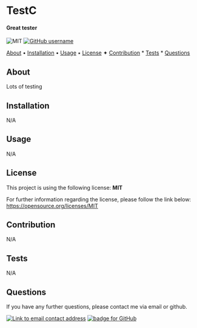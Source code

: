 
<h1 align="centre">
  TestC
</h1>

<h4 align="centre">Great tester</h4>

<p align="centre">

![MIT](https://img.shields.io/badge/License-MIT-yellow?style=for-the-badge) [![GitHub username](https://img.shields.io/badge/username-caoimhejyoti-green?style=for-the-badge)](https://github.com/caoimhejyoti)
</p>

<p align="centre">
  <a href="#about">About</a> •
  <a href="#installation">Installation</a> •
  <a href="#usage">Usage</a> ٭
  <a href="#license">License</a> ✦
  <a href="#contribution">Contribution</a> *
  <a href="#tests">Tests</a> *
  <a href="#questions">Questions</a> 
</p>

## About
Lots of testing


## Installation   
N/A

## Usage 
N/A

## License
This project is using the following license:
**MIT**

For further information regarding the license, please follow the link below:
 https://opensource.org/licenses/MIT

## Contribution 
N/A

## Tests
N/A

## Questions 
If you have any further questions, please contact me via email or github.

<a href="mailto:test@testme.com"><img alt="Link to email contact address" src="https://img.shields.io/badge/email-D14836?style=for-the-badge" target="_blank" /></a>  <a href="https://github.com/caoimhejyoti"><img alt="badge for GitHub" src="https://img.shields.io/badge/github-%23121011.svg?style=for-the-badge&logo=github&logoColor=white" target="_blank" /></a>
